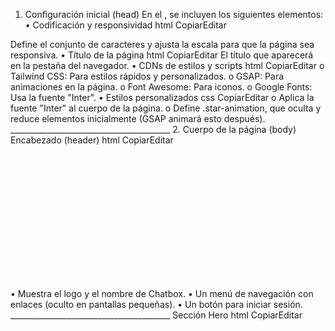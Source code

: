  1. Configuración inicial (head)
En el <head>, se incluyen los siguientes elementos:
•	Codificación y responsividad
html
CopiarEditar
<meta charset="utf-8"/>
<meta content="width=device-width, initial-scale=1.0" name="viewport"/>
Define el conjunto de caracteres y ajusta la escala para que la página sea responsiva.
•	Título de la página
html
CopiarEditar
<title>marben</title>
El título que aparecerá en la pestaña del navegador.
•	CDNs de estilos y scripts
html
CopiarEditar
<script src="https://cdn.tailwindcss.com"></script>
<script src="https://cdnjs.cloudflare.com/ajax/libs/gsap/3.12.2/gsap.min.js"></script>
<link href="https://cdnjs.cloudflare.com/ajax/libs/font-awesome/5.15.3/css/all.min.css" rel="stylesheet"/>
<link href="https://fonts.googleapis.com/css2?family=Inter:wght@400;600;700&display=swap" rel="stylesheet"/>
o	Tailwind CSS: Para estilos rápidos y personalizados.
o	GSAP: Para animaciones en la página.
o	Font Awesome: Para iconos.
o	Google Fonts: Usa la fuente "Inter".
•	Estilos personalizados
css
CopiarEditar
<style>
    body {
        font-family: 'Inter', sans-serif;
    }
    .star-animation {
        opacity: 0;
        transform: scale(0);
    }
</style>
o	Aplica la fuente "Inter" al cuerpo de la página.
o	Define .star-animation, que oculta y reduce elementos inicialmente (GSAP animará esto después).
________________________________________
 2. Cuerpo de la página (body)
 Encabezado (header)
html
CopiarEditar
<header class="bg-blue-600 text-white star-animation">
    <div class="container mx-auto px-4 py-6 flex justify-between items-center">
        <div class="flex items-center space-x-4">
            <img alt="Chatbox logo" class="w-10 h-10" height="40" src="imagenes/emoticon.png" width="40"/>
            <h1 class="text-2xl font-bold">Chatbox</h1>
        </div>
        <nav class="hidden md:flex space-x-8">
            <a class="hover:underline" href="#">Hogar</a>
            <a class="hover:underline" href="#">Funciones</a>
            <a class="hover:underline" href="#">Precios</a>
            <a class="hover:underline" href="#">Contacto</a>
        </nav>
        <div class="hidden md:flex space-x-4">
            <button class="bg-white text-blue-600 px-4 py-2 rounded-full hover-effect">Iniciar sesión</button>
        </div>
    </div>
</header>
•	Muestra el logo y el nombre de Chatbox.
•	Un menú de navegación con enlaces (oculto en pantallas pequeñas).
•	Un botón para iniciar sesión.
________________________________________
Sección Hero
html
CopiarEditar
<section class="bg-blue-600 text-white text-center py-20 star-animation">
•	Contiene el mensaje principal de la aplicación con un título grande y un botón de inicio.
________________________________________
 Imagen centrada con fondo dividido
html
CopiarEditar
<section class="relative flex justify-center items-center h-[700px] px-24 star-animation">
    <div class="absolute top-0 left-0 w-full h-1/2 bg-blue-600"></div>
    <div class="relative z-10">
        <img alt="Chatbox logo" class="w-[700px] h-[700px]" src="imagenes/chatbox 1.png"/>
    </div>
</section>
•	Divide el fondo en dos colores (azul arriba y blanco abajo).
•	Muestra una imagen de la aplicación en el centro.
________________________________________
Sección de títulos
html
CopiarEditar
<section class="flex justify-center space-x-8 py-8 bg-white star-animation">
    <h2 class="text-gray-600 font-bold text-xl">Rayas</h2>
    <h2 class="text-gray-600 font-bold text-xl">Pago posterior</h2>
    <h2 class="text-gray-600 font-bold text-xl">Esperanza</h2>
    <h2 class="text-gray-600 font-bold text-xl">Spluk</h2>
    <h2 class="text-gray-600 font-bold text-xl">Atenta</h2>
</section>
•	Muestra varias categorías o características destacadas de la aplicación.
________________________________________
 Razones para elegir Chatbox
html
CopiarEditar
<section class="text-center mb-16 star-animation">
•	Contiene una lista de beneficios, con iconos de Font Awesome y diferentes estilos de tarjetas.
________________________________________
Sección de estadísticas
html
CopiarEditar
<div class="flex items-center justify-between px-16 star-animation">
    <section class="text-left w-1/2">
        <h3 class="text-2xl font-bold mb-4">Comuníquese de manera<br> más eficiente utilizando <span class="text-blue-600">Chatbox</span></h3>
        <p>envía mensajes fácilmente utilizando solo aplicaciones móviles o de escritorio...</p>
        <div class="flex space-x-8">
            <div><h4 class="text-4xl font-bold">1M+</h4><p class="text-gray-600">Usuarios</p></div>
            <div><h4 class="text-4xl font-bold">2M+</h4><p class="text-gray-600">Mensajes enviados</p></div>
            <div><h4 class="text-4xl font-bold">2+</h4><p class="text-gray-600">Años en el negocio</p></div>
        </div>
    </section>
    <img alt="Chatbox logo" class="w-[700px] h-[700px] star-animation" src="imagenes/chatbox2.png"/>
</div>
•	Muestra estadísticas sobre usuarios, mensajes y años en el negocio.
________________________________________
 Pie de página (footer)
html
CopiarEditar
<footer class="bg-black text-gray-600 py-16">
    <div class="container mx-auto px-2">
•	Contiene información de contacto.
•	Un menú con enlaces a diferentes secciones de la página.
•	Derechos reservados.
________________________________________
 3. Animaciones con GSAP
js
CopiarEditar
<script>
    const elements = document.querySelectorAll('.star-animation');

    gsap.to(elements, {
        duration: 1,
        opacity: 1,
        scale: 1,
        stagger: {
            amount: 0.5,
            from: "center"
        },
        ease: "back.out(1.7)"
    });
</script>
•	Usa GSAP para animar todos los elementos con la clase .star-animation, haciéndolos aparecer con un efecto de escala.
________________________________________
 Conclusión
Este código crea una página atractiva y moderna para promocionar una aplicación de mensajería. Utiliza Tailwind CSS para el diseño, GSAP para animaciones y Font Awesome para iconos.
🔹 Características clave
 Diseño responsivo
Animaciones suaves
Interfaz limpia y profesional
 Estadísticas y botones interactivos
Si necesitas mejorar o personalizar algo, dime qué necesitas. 

